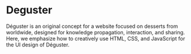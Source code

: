 # Deguster
Déguster is an original concept for a website focused on desserts from worldwide, designed for knowledge propagation, interaction, and sharing. Here, we emphasize how to creatively use HTML, CSS, and JavaScript for the UI design of Déguster.
